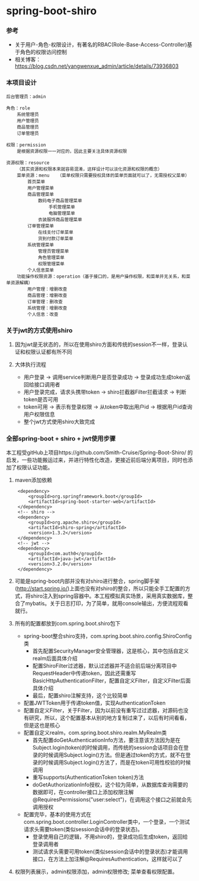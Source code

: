 # spring-boot-shiro

### 参考

- 关于用户-角色-权限设计，有著名的RBAC(Role-Base-Access-Controller)基于角色的权限访问控制
- 相关博客：https://blog.csdn.net/yangwenxue_admin/article/details/73936803

### 本项目设计

	后台管理员：admin
	
	角色：role
		系统管理员
		用户管理员
		商品管理员
		订单管理员
	
	权限：permission
		是根据资源权限一一对应的，因此主要关注具体资源权限
	
	资源权限：resource
		（其实资源和权限本来就容易混淆，这样设计可以淡化资源和权限的概念）	
		菜单资源：menu	（菜单权限只需要授权具体的菜单页面就可以了，无需授权父菜单）
			首页菜单
			用户管理菜单
			商品管理菜单
				数码电子商品管理菜单
					手机管理菜单
					电脑管理菜单
				衣装服饰商品管理菜单
			订单管理菜单
				在线支付订单菜单
				货到付款订单菜单
			系统管理菜单
				管理员管理菜单
				角色管理菜单
				权限管理菜单
			个人信息菜单
		功能操作权限资源：operation（基于接口的，是用户操作权限，和菜单并无关系，和菜单资源解耦）
			用户管理：增删改查
			商品管理：增删改查
			订单管理：删改查
			系统管理：增删改查
			个人信息：改查

### 关于jwt的方式使用shiro
1. 因为jwt是无状态的，所以在使用shiro方面和传统的session不一样，登录认证和权限认证都有所不同

2. 大体执行流程
	* 用户登录 -> 调用service判断用户是否登录成功  -> 登录成功生成token返回给接口调用者
	* 用户登录完成，请求头携带token -> shiro拦截器Filter拦截请求 -> 判断token是否可用
	* token可用 -> 表示有登录权限 -> 从token中取出用户id -> 根据用户id查询用户权限信息
	* 整个jwt方式使用shiro大致完成
	
### 全部spring-boot + shiro + jwt使用步骤

本工程受gitHub上项目https://github.com/Smith-Cruise/Spring-Boot-Shiro/ 的启发，一些功能搬运过来，并进行特性化改造，更接近前后端分离项目，同时也添加了权限认证功能。

1. maven添加依赖

		<dependency>
			<groupId>org.springframework.boot</groupId>
			<artifactId>spring-boot-starter-web</artifactId>
		</dependency>
		<!-- shiro -->
		<dependency>
		    <groupId>org.apache.shiro</groupId>
		    <artifactId>shiro-spring</artifactId>
		    <version>1.3.2</version>
		</dependency>
		<!-- jwt -->
		<dependency>
		    <groupId>com.auth0</groupId>
		    <artifactId>java-jwt</artifactId>
		    <version>3.2.0</version>
		</dependency>

2. 可能是spring-boot内部并没有对shiro进行整合，spring脚手架(http://start.spring.io/)上面也没有对shiro的整合，所以只能全手工配置的方式，将shiro注入到spring容器中。本工程模拟真实场景，采用真实数据库，整合了mybatis。关于日志打印，为了简单，就用console输出，方便流程观看就行。

3. 所有的配置都放到com.spring.boot.shiro包下
	* spring-boot整合shiro支持，com.spring.boot.shiro.config.ShiroConfig类
		* 首先配置SecurityManager安全管理器，这是核心，其中包括自定义realm后面具体介绍
		* 配置ShiroFilter过滤器，默认过滤器并不适合前后端分离项目中RequestHeader中传递token，因此还需重写BasicHttpAuthenticationFilter，配置自定义Filter，自定义Filter后面具体介绍
		* 最后，配置shiro注解支持，这个比较简单
	* 配置JWTToken用于传递token值，实现AuthenticationToken
	* 配置自定义Filter，关于Filter，因为以前没有重写过过滤器，对源码也没有研究，所以，这个配置基本从别的地方复制过来了，以后有时间看看，但是这也是核心
	* 配置自定义realm，com.spring.boot.shiro.realm.MyRealm类
		* 首先配置doGetAuthenticationInfo方法，要注意该方法因为是在Subject.login(token)的时候调用，而传统的session会话项目会在登录的时候调用Subject.login()方法。但是通过token的方式，就不在登录的时候调用Subject.login()方法了，而是在token可用性校验的时候调用
		* 重写supports(AuthenticationToken token)方法
		* doGetAuthorizationInfo授权，这个较为简单，从数据库查询需要的数据即可，在controller接口上添加权限注解@RequiresPermissions("user:select")，在调用这个接口之前就会先调用授权
	* 配置完毕，基本的使用方式在com.spring.boot.controller.LoginController类中，一个登录，一个测试请求头需要token(类似session会话中的登录状态)。
		* 登录使用自己的逻辑，不用shiro的，登录成功后生成token，返回给登录调用者
		* 测试请求头需要可用token(类似session会话中的登录状态)才能调用接口，在方法上加注解@RequiresAuthentication，这样就可以了

4. 权限列表展示，admin权限添加，admin权限修改; 菜单查看权限配置。
